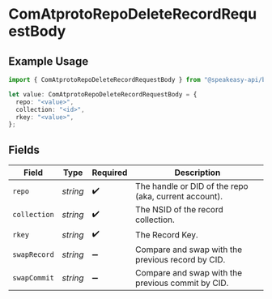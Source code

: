 # ComAtprotoRepoDeleteRecordRequestBody

## Example Usage

```typescript
import { ComAtprotoRepoDeleteRecordRequestBody } from "@speakeasy-api/bluesky/models/operations";

let value: ComAtprotoRepoDeleteRecordRequestBody = {
  repo: "<value>",
  collection: "<id>",
  rkey: "<value>",
};
```

## Fields

| Field                                                 | Type                                                  | Required                                              | Description                                           |
| ----------------------------------------------------- | ----------------------------------------------------- | ----------------------------------------------------- | ----------------------------------------------------- |
| `repo`                                                | *string*                                              | :heavy_check_mark:                                    | The handle or DID of the repo (aka, current account). |
| `collection`                                          | *string*                                              | :heavy_check_mark:                                    | The NSID of the record collection.                    |
| `rkey`                                                | *string*                                              | :heavy_check_mark:                                    | The Record Key.                                       |
| `swapRecord`                                          | *string*                                              | :heavy_minus_sign:                                    | Compare and swap with the previous record by CID.     |
| `swapCommit`                                          | *string*                                              | :heavy_minus_sign:                                    | Compare and swap with the previous commit by CID.     |
